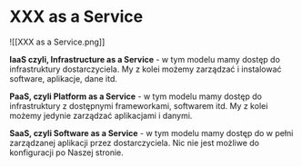 # XXX as a Service
![[XXX as a Service.png]]

**IaaS czyli, Infrastructure as a Service** - w  tym modelu mamy dostęp do infrastruktury dostarczyciela. My z kolei możemy zarządzać i instalować software, aplikacje, dane itd.

**PaaS, czyli Platform as a Service** - w tym modelu mamy dostęp do infrastruktury z dostępnymi frameworkami, softwarem itd. My z kolei możemy jedynie zarządzać aplikacjami i danymi.

**SaaS, czyli Software as a Service** -  w tym modelu mamy dostęp do w pełni zarządzanej aplikacji przez dostarczyciela. Nic nie jest możliwe do konfiguracji po Naszej stronie.


